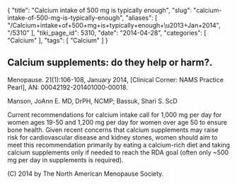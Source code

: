 {
    "title": "Calcium intake of 500 mg is typically enough",
    "slug": "calcium-intake-of-500-mg-is-typically-enough",
    "aliases": [
        "/Calcium+intake+of+500+mg+is+typically+enough+\u2013+Jan+2014",
        "/5310"
    ],
    "tiki_page_id": 5310,
    "date": "2014-04-28",
    "categories": [
        "Calcium"
    ],
    "tags": [
        "Calcium"
    ]
}


## Calcium supplements: do they help or harm?.

Menopause. 21(1):106-108, January 2014, <span>[Clinical Corner: NAMS Practice Pearl]</span>, AN: 00042192-201401000-00018. 

Manson, JoAnn E. MD, DrPH, NCMP; Bassuk, Shari S. ScD

Current recommendations for calcium intake call for 1,000 mg per day for women ages 19-50 and 1,200 mg per day for women over age 50 to ensure bone health. Given recent concerns that calcium supplements may raise risk for cardiovascular disease and kidney stones, women should aim to meet this recommendation primarily by eating a calcium-rich diet and taking calcium supplements only if needed to reach the RDA goal (often only ~500 mg per day in supplements is required). 

(C) 2014 by The North American Menopause Society.